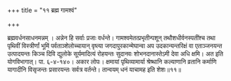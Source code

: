 +++
title = "११ ब्रह्म गामश्वं"

+++

ब्रह्मवर्धनसाधनमन्नम् । अन्नेन हि सर्वाः प्रजाः वर्धन्ते। गामश्वमेतत्प्रभृतीन्पशून् तथौशधीर्वनस्पतींश्च तथा पृथिवीं विस्त्रीर्णां भूमिं पर्वताञ्शेलोच्चायान् वृष्त्या जगदापुरकान्मेघान्वा अप उदकान्यन्तरिक्षं वा एताञ्जनयन्त उत्पादयन्तः किञ्च दिवि द्युलोके सूर्यमादित्यं रोहयन्तः सुदानवः शोभनदानास्तेऽमी देवा अधि क्षमि। अत इति योगविभागात्। पा. ६-४-१४०। अकार लोपः। क्षमायां पृथिव्यामार्या श्रेष्थानि कल्याणानि व्रतानि कर्माणि यागादीनि विसृजन्तः प्रसारयन्तः सर्वत्र वर्तन्ते। तान्वयम् धनं याचामह इति शेशः॥११॥